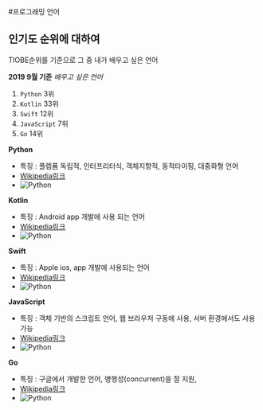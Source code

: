 #프로그래밍 언어
## 인기도 순위에 대하여

TIOBE순위를 기준으로 그 중 내가 배우고 싶은 언어

__2019 9월 기준__
_배우고 싶은 언어_
1. `Python` 3위
2. `Kotlin` 33위
3. `Swift` 12위
4. `JavaScript` 7위
5. `Go` 14위

__Python__
+ 특징 : 플렙폼 독립적, 인터프리터식, 객체지향적, 동적타이핑, 대중화형 언어
+ [Wikipedia링크](https://ko.wikipedia.org/wiki/%ED%8C%8C%EC%9D%B4%EC%84%A0)
+ ![Python](https://upload.wikimedia.org/wikipedia/commons/thumb/c/c3/Python-logo-notext.svg/600px-Python-logo-notext.svg.png)

__Kotlin__
+ 특징 : Android app 개발에 사용 되는 언어
+ [Wikipedia링크](https://ko.wikipedia.org/wiki/%EC%BD%94%ED%8B%80%EB%A6%B0_(%ED%94%84%EB%A1%9C%EA%B7%B8%EB%9E%98%EB%B0%8D_%EC%96%B8%EC%96%B4))
+ ![Python](https://upload.wikimedia.org/wikipedia/commons/thumb/7/74/Kotlin-logo.svg/330px-Kotlin-logo.svg.png)

__Swift__
+ 특징 : Apple ios, app 개발에 사용되는 언어
+ [Wikipedia링크](https://ko.wikipedia.org/wiki/%EC%8A%A4%EC%9C%84%ED%94%84%ED%8A%B8_(%ED%94%84%EB%A1%9C%EA%B7%B8%EB%9E%98%EB%B0%8D_%EC%96%B8%EC%96%B4))
+ ![Python](https://upload.wikimedia.org/wikipedia/commons/thumb/2/20/Swift_logo_with_text.svg/330px-Swift_logo_with_text.svg.png)

__JavaScript__
+ 특징 : 객체 기반의 스크립트 언어, 웹 브라우저 구동에 사용, 서버 환경에서도 사용 가능
+ [Wikipedia링크](https://ko.wikipedia.org/wiki/%EC%9E%90%EB%B0%94%EC%8A%A4%ED%81%AC%EB%A6%BD%ED%8A%B8)
+ ![Python](https://upload.wikimedia.org/wikipedia/commons/thumb/9/99/Unofficial_JavaScript_logo_2.svg/210px-Unofficial_JavaScript_logo_2.svg.png)

__Go__
+ 특징 : 구글에서 개발한 언어, 병행성(concurrent)을 잘 지원,
+ [Wikipedia링크](https://ko.wikipedia.org/wiki/Go_(%ED%94%84%EB%A1%9C%EA%B7%B8%EB%9E%98%EB%B0%8D_%EC%96%B8%EC%96%B4))
+ ![Python](https://upload.wikimedia.org/wikipedia/commons/thumb/0/05/Go_Logo_Blue.svg/330px-Go_Logo_Blue.svg.png)
